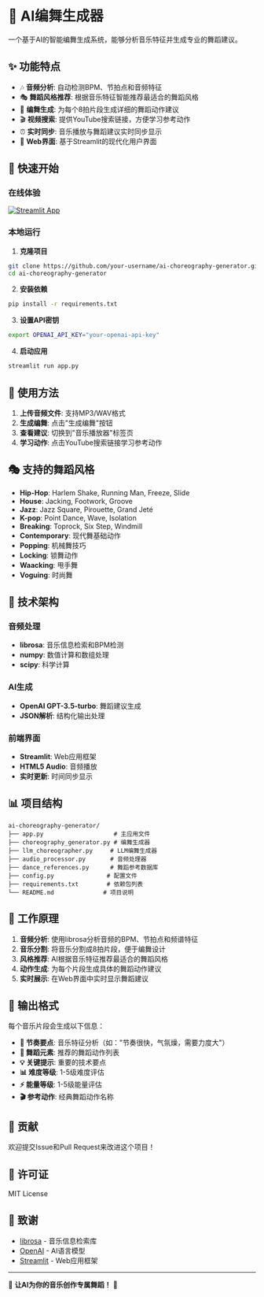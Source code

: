# 🎵 AI编舞生成器

一个基于AI的智能编舞生成系统，能够分析音乐特征并生成专业的舞蹈建议。

## ✨ 功能特点

- 🎶 **音频分析**: 自动检测BPM、节拍点和音频特征
- 🎭 **舞蹈风格推荐**: 根据音乐特征智能推荐最适合的舞蹈风格
- 💃 **编舞生成**: 为每个8拍片段生成详细的舞蹈动作建议
- 🎬 **视频搜索**: 提供YouTube搜索链接，方便学习参考动作
- ⏰ **实时同步**: 音乐播放与舞蹈建议实时同步显示
- 📱 **Web界面**: 基于Streamlit的现代化用户界面

## 🚀 快速开始

### 在线体验
[![Streamlit App](https://static.streamlit.io/badges/streamlit_badge_black_white.svg)](https://your-app-name.streamlit.app/)

### 本地运行

1. **克隆项目**
```bash
git clone https://github.com/your-username/ai-choreography-generator.git
cd ai-choreography-generator
```

2. **安装依赖**
```bash
pip install -r requirements.txt
```

3. **设置API密钥**
```bash
export OPENAI_API_KEY="your-openai-api-key"
```

4. **启动应用**
```bash
streamlit run app.py
```

## 🎯 使用方法

1. **上传音频文件**: 支持MP3/WAV格式
2. **生成编舞**: 点击"生成编舞"按钮
3. **查看建议**: 切换到"音乐播放器"标签页
4. **学习动作**: 点击YouTube搜索链接学习参考动作

## 🎭 支持的舞蹈风格

- **Hip-Hop**: Harlem Shake, Running Man, Freeze, Slide
- **House**: Jacking, Footwork, Groove
- **Jazz**: Jazz Square, Pirouette, Grand Jeté
- **K-pop**: Point Dance, Wave, Isolation
- **Breaking**: Toprock, Six Step, Windmill
- **Contemporary**: 现代舞基础动作
- **Popping**: 机械舞技巧
- **Locking**: 锁舞动作
- **Waacking**: 甩手舞
- **Voguing**: 时尚舞

## 🔧 技术架构

### 音频处理
- **librosa**: 音乐信息检索和BPM检测
- **numpy**: 数值计算和数组处理
- **scipy**: 科学计算

### AI生成
- **OpenAI GPT-3.5-turbo**: 舞蹈建议生成
- **JSON解析**: 结构化输出处理

### 前端界面
- **Streamlit**: Web应用框架
- **HTML5 Audio**: 音频播放
- **实时更新**: 时间同步显示

## 📊 项目结构

```
ai-choreography-generator/
├── app.py                    # 主应用文件
├── choreography_generator.py # 编舞生成器
├── llm_choreographer.py     # LLM编舞生成器
├── audio_processor.py       # 音频处理器
├── dance_references.py      # 舞蹈参考数据库
├── config.py               # 配置文件
├── requirements.txt        # 依赖包列表
└── README.md              # 项目说明
```

## 🎵 工作原理

1. **音频分析**: 使用librosa分析音频的BPM、节拍点和频谱特征
2. **音乐分割**: 将音乐分割成8拍片段，便于编舞设计
3. **风格推荐**: AI根据音乐特征推荐最适合的舞蹈风格
4. **动作生成**: 为每个片段生成具体的舞蹈动作建议
5. **实时展示**: 在Web界面中实时显示舞蹈建议

## 📝 输出格式

每个音乐片段会生成以下信息：

- **🎵 节奏要点**: 音乐特征分析（如："节奏很快，气氛燥，需要力度大"）
- **💃 舞蹈元素**: 推荐的舞蹈动作列表
- **💡 关键提示**: 重要的技术要点
- **📊 难度等级**: 1-5级难度评估
- **⚡ 能量等级**: 1-5级能量评估
- **🎬 参考动作**: 经典舞蹈动作名称

## 🤝 贡献

欢迎提交Issue和Pull Request来改进这个项目！

## 📄 许可证

MIT License

## 🙏 致谢

- [librosa](https://librosa.org/) - 音乐信息检索库
- [OpenAI](https://openai.com/) - AI语言模型
- [Streamlit](https://streamlit.io/) - Web应用框架

---

🎵 **让AI为你的音乐创作专属舞蹈！** 💃
